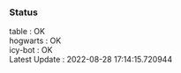 ### Status


table : OK  
hogwarts : OK  
icy-bot : OK  
Latest Update : 2022-08-28 17:14:15.720944
